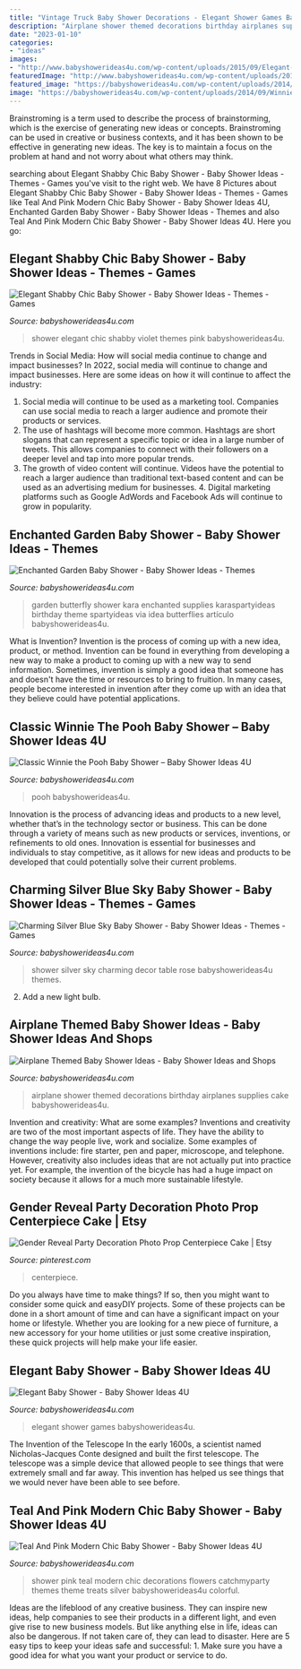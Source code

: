 ```yaml
---
title: "Vintage Truck Baby Shower Decorations - Elegant Shower Games Babyshowerideas4u"
description: "Airplane shower themed decorations birthday airplanes supplies cake babyshowerideas4u"
date: "2023-01-10"
categories:
- "ideas"
images:
- "http://www.babyshowerideas4u.com/wp-content/uploads/2015/09/Elegant-Shabby-Chic-Baby-Shower-violet-pink.jpg"
featuredImage: "http://www.babyshowerideas4u.com/wp-content/uploads/2016/09/Charming-Silver-Blue-Sky-Baby-Shower-Dessert-Decor.jpg"
featured_image: "https://babyshowerideas4u.com/wp-content/uploads/2014/09/Elegant-Baby-Shower-decor-5.jpg"
image: "https://babyshowerideas4u.com/wp-content/uploads/2014/09/Winnie-the-Pooh-Baby-Shower-25.jpg"
---
```



Brainstroming is a term used to describe the process of brainstorming, which is the exercise of generating new ideas or concepts. Brainstroming can be used in creative or business contexts, and it has been shown to be effective in generating new ideas. The key is to maintain a focus on the problem at hand and not worry about what others may think.

	

		
searching about Elegant Shabby Chic Baby Shower - Baby Shower Ideas - Themes - Games you've visit to the right web. We have 8 Pictures about Elegant Shabby Chic Baby Shower - Baby Shower Ideas - Themes - Games like Teal And Pink Modern Chic Baby Shower - Baby Shower Ideas 4U, Enchanted Garden Baby Shower - Baby Shower Ideas - Themes and also Teal And Pink Modern Chic Baby Shower - Baby Shower Ideas 4U. Here you go:
		
    
## Elegant Shabby Chic Baby Shower - Baby Shower Ideas - Themes - Games

<img loading=lazy src="http://www.babyshowerideas4u.com/wp-content/uploads/2015/09/Elegant-Shabby-Chic-Baby-Shower-violet-pink.jpg" onerror="this.onerror=null;this.src='https://tse1.mm.bing.net/th?id=OIP.mF5VDmnDS-W2uZnQ0oVfrgHaJ4&amp;pid=15.1';" alt="Elegant Shabby Chic Baby Shower - Baby Shower Ideas - Themes - Games">

_Source: babyshowerideas4u.com_

>shower elegant chic shabby violet themes pink babyshowerideas4u. 

	

Trends in Social Media: How will social media continue to change and impact businesses?
In 2022, social media will continue to change and impact businesses. Here are some ideas on how it will continue to affect the industry: 
1. Social media will continue to be used as a marketing tool. Companies can use social media to reach a larger audience and promote their products or services. 
2. The use of hashtags will become more common. Hashtags are short slogans that can represent a specific topic or idea in a large number of tweets. This allows companies to connect with their followers on a deeper level and tap into more popular trends. 
3. The growth of video content will continue. Videos have the potential to reach a larger audience than traditional text-based content and can be used as an advertising medium for businesses. 4. Digital marketing platforms such as Google AdWords and Facebook Ads will continue to grow in popularity.

    
## Enchanted Garden Baby Shower - Baby Shower Ideas - Themes

<img loading=lazy src="http://www.babyshowerideas4u.com/wp-content/uploads/2014/01/994830_161397710711538_1592653542_n.jpg" onerror="this.onerror=null;this.src='https://tse4.mm.bing.net/th?id=OIP.ELxxeE8rIrKFP29MgBOsCAHaLI&amp;pid=15.1';" alt="Enchanted Garden Baby Shower - Baby Shower Ideas - Themes">

_Source: babyshowerideas4u.com_

>garden butterfly shower kara enchanted supplies karaspartyideas birthday theme spartyideas via idea butterflies artículo babyshowerideas4u. 

	

What is Invention?
Invention is the process of coming up with a new idea, product, or method. Invention can be found in everything from developing a new way to make a product to coming up with a new way to send information. Sometimes, invention is simply a good idea that someone has and doesn't have the time or resources to bring to fruition. In many cases, people become interested in invention after they come up with an idea that they believe could have potential applications.

    
## Classic Winnie The Pooh Baby Shower – Baby Shower Ideas 4U

<img loading=lazy src="https://babyshowerideas4u.com/wp-content/uploads/2014/09/Winnie-the-Pooh-Baby-Shower-25.jpg" onerror="this.onerror=null;this.src='https://tse2.mm.bing.net/th?id=OIP.CxaXoIetyZP9tbBZ6aJ7_AHaLH&amp;pid=15.1';" alt="Classic Winnie the Pooh Baby Shower – Baby Shower Ideas 4U">

_Source: babyshowerideas4u.com_

>pooh babyshowerideas4u. 

	

Innovation is the process of advancing ideas and products to a new level, whether that’s in the technology sector or business. This can be done through a variety of means such as new products or services, inventions, or refinements to old ones. Innovation is essential for businesses and individuals to stay competitive, as it allows for new ideas and products to be developed that could potentially solve their current problems.

    
## Charming Silver Blue Sky Baby Shower - Baby Shower Ideas - Themes - Games

<img loading=lazy src="http://www.babyshowerideas4u.com/wp-content/uploads/2016/09/Charming-Silver-Blue-Sky-Baby-Shower-Dessert-Decor.jpg" onerror="this.onerror=null;this.src='https://tse4.mm.bing.net/th?id=OIP.yPGxD8dEZ4hDsaiYjcaaPgHaGJ&amp;pid=15.1';" alt="Charming Silver Blue Sky Baby Shower - Baby Shower Ideas - Themes - Games">

_Source: babyshowerideas4u.com_

>shower silver sky charming decor table rose babyshowerideas4u themes. 

	

2. Add a new light bulb. 

    
## Airplane Themed Baby Shower Ideas - Baby Shower Ideas And Shops

<img loading=lazy src="https://babyshowerideas4u.com/wp-content/uploads/2014/01/airplane-141.jpg" onerror="this.onerror=null;this.src='https://tse2.mm.bing.net/th?id=OIP.tHca5AJW5ZKamzC6K5zskAHaFJ&amp;pid=15.1';" alt="Airplane Themed Baby Shower Ideas - Baby Shower Ideas and Shops">

_Source: babyshowerideas4u.com_

>airplane shower themed decorations birthday airplanes supplies cake babyshowerideas4u. 

	

Invention and creativity: What are some examples?
Inventions and creativity are two of the most important aspects of life. They have the ability to change the way people live, work and socialize. Some examples of inventions include: fire starter, pen and paper, microscope, and telephone. However, creativity also includes ideas that are not actually put into practice yet. For example, the invention of the bicycle has had a huge impact on society because it allows for a much more sustainable lifestyle.

    
## Gender Reveal Party Decoration Photo Prop Centerpiece Cake | Etsy

<img loading=lazy src="https://i.pinimg.com/originals/74/3f/ec/743fecd9697894211cdc8e9e0608278f.jpg" onerror="this.onerror=null;this.src='https://tse4.mm.bing.net/th?id=OIP.ivrGp21t7Y8o35Vd12SyMgHaLe&amp;pid=15.1';" alt="Gender Reveal Party Decoration Photo Prop Centerpiece Cake | Etsy">

_Source: pinterest.com_

>centerpiece. 

	

Do you always have time to make things? If so, then you might want to consider some quick and easyDIY projects. Some of these projects can be done in a short amount of time and can have a significant impact on your home or lifestyle. Whether you are looking for a new piece of furniture, a new accessory for your home utilities or just some creative inspiration, these quick projects will help make your life easier.

    
## Elegant Baby Shower - Baby Shower Ideas 4U

<img loading=lazy src="https://babyshowerideas4u.com/wp-content/uploads/2014/09/Elegant-Baby-Shower-decor-5.jpg" onerror="this.onerror=null;this.src='https://tse2.mm.bing.net/th?id=OIP.4SVN0C3CA200ZoJBZT7LLAHaLI&amp;pid=15.1';" alt="Elegant Baby Shower - Baby Shower Ideas 4U">

_Source: babyshowerideas4u.com_

>elegant shower games babyshowerideas4u. 

	

The Invention of the Telescope
In the early 1600s, a scientist named Nicholas-Jacques Conte designed and built the first telescope. The telescope was a simple device that allowed people to see things that were extremely small and far away. This invention has helped us see things that we would never have been able to see before.

    
## Teal And Pink Modern Chic Baby Shower - Baby Shower Ideas 4U

<img loading=lazy src="https://babyshowerideas4u.com/wp-content/uploads/2016/05/Teal-And-Pink-Modern-Chic-Baby-Shower-Colorful-Flowers.jpg" onerror="this.onerror=null;this.src='https://tse4.mm.bing.net/th?id=OIP.rH9aCKvtGJ7nlVA3mYmx8AHaHa&amp;pid=15.1';" alt="Teal And Pink Modern Chic Baby Shower - Baby Shower Ideas 4U">

_Source: babyshowerideas4u.com_

>shower pink teal modern chic decorations flowers catchmyparty themes theme treats silver babyshowerideas4u colorful. 

	

Ideas are the lifeblood of any creative business. They can inspire new ideas, help companies to see their products in a different light, and even give rise to new business models. But like anything else in life, ideas can also be dangerous. If not taken care of, they can lead to disaster. Here are 5 easy tips to keep your ideas safe and successful: 1. Make sure you have a good idea for what you want your product or service to do.

